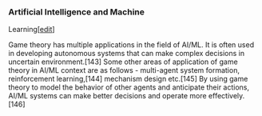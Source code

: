 ### Artificial Intelligence and Machine
Learning[[edit](/w/index.php?title=Game\_theory&action=edit&section=38 "Edit
section: Artificial Intelligence and Machine Learning")]

Game theory has multiple applications in the field of AI/ML. It is often used
in developing autonomous systems that can make complex decisions in uncertain
environment.[143] Some other areas of application of game theory in AI/ML
context are as follows - multi-agent system formation, reinforcement
learning,[144] mechanism design etc.[145] By using game theory to model the
behavior of other agents and anticipate their actions, AI/ML systems can make
better decisions and operate more effectively.[146]
